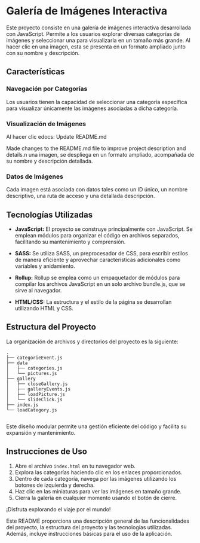 # Galería de Imágenes Interactiva

Este proyecto consiste en una galería de imágenes interactiva desarrollada con JavaScript. Permite a los usuarios explorar diversas categorías de imágenes y seleccionar una para visualizarla en un tamaño más grande. Al hacer clic en una imagen, esta se presenta en un formato ampliado junto con su nombre y descripción.

## Características

### Navegación por Categorías

Los usuarios tienen la capacidad de seleccionar una categoría específica para visualizar únicamente las imágenes asociadas a dicha categoría.

### Visualización de Imágenes

Al hacer clic edocs: Update README.md

Made changes to the README.md file to improve project description and details.n una imagen, se despliega en un formato ampliado, acompañada de su nombre y descripción detallada.

### Datos de Imágenes

Cada imagen está asociada con datos tales como un ID único, un nombre descriptivo, una ruta de acceso y una detallada descripción.

## Tecnologías Utilizadas

- **JavaScript:** El proyecto se construye principalmente con JavaScript. Se emplean módulos para organizar el código en archivos separados, facilitando su mantenimiento y comprensión.

- **SASS:** Se utiliza SASS, un preprocesador de CSS, para escribir estilos de manera eficiente y aprovechar características adicionales como variables y anidamiento.

- **Rollup:** Rollup se emplea como un empaquetador de módulos para compilar los archivos JavaScript en un solo archivo bundle.js, que se sirve al navegador.

- **HTML/CSS:** La estructura y el estilo de la página se desarrollan utilizando HTML y CSS.

## Estructura del Proyecto

La organización de archivos y directorios del proyecto es la siguiente:

```
.
├── categorieEvent.js
├── data
│   ├── categories.js
│   └── pictures.js
├── gallery
│   ├── closeGallery.js
│   ├── galleryEvents.js
│   ├── loadPicture.js
│   └── slideClick.js
├── index.js
└── loadCategory.js


```

Este diseño modular permite una gestión eficiente del código y facilita su expansión y mantenimiento.


## Instrucciones de Uso

1. Abre el archivo `index.html` en tu navegador web.
2. Explora las categorías haciendo clic en los enlaces proporcionados.
3. Dentro de cada categoría, navega por las imágenes utilizando los botones de izquierda y derecha.
4. Haz clic en las miniaturas para ver las imágenes en tamaño grande.
5. Cierra la galería en cualquier momento usando el botón de cierre.

¡Disfruta explorando el viaje por el mundo!




Este README proporciona una descripción general de las funcionalidades del proyecto, la estructura del proyecto y las tecnologías utilizadas. Además, incluye instrucciones básicas para el uso de la aplicación.
